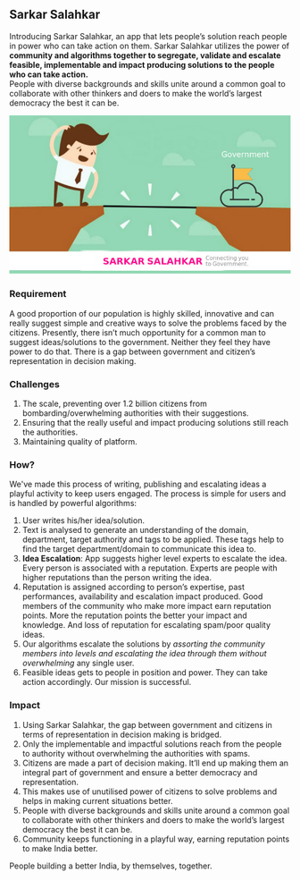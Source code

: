## Sarkar Salahkar
Introducing Sarkar Salahkar, an app that lets people’s solution reach people in power who can take action on them. Sarkar Salahkar utilizes the power of <b>community and algorithms together to segregate, validate and escalate feasible, implementable and impact producing solutions to the people who can take action.</b><br>
People with diverse backgrounds and skills unite around a common goal to collaborate with other thinkers and doers to make the world’s largest democracy the best it can be.<br>

![image logo](https://github.com/ShivayaDevs/SarkarSalahkar/blob/master/screenshots/connecting_mission.jpg)

### Requirement
A good proportion of our population is highly skilled, innovative and can really suggest simple and creative ways to solve the problems faced by the citizens. Presently, there isn’t much opportunity for a common man to suggest ideas/solutions to the government. Neither they feel they have power to do that. There is a gap between government and citizen’s representation in decision making.

### Challenges
1. The scale, preventing over 1.2 billion citizens from bombarding/overwhelming authorities with their suggestions. <br>
2. Ensuring that the really useful and impact producing solutions still reach the authorities. <br>
3. Maintaining quality of platform. <br>

### How?
We've made this process of writing, publishing and escalating ideas a playful activity to keep users engaged. The process is simple for users and is handled by powerful algorithms:

1. User writes his/her idea/solution.
2. Text is analysed to generate an understanding of the domain, department, target authority and tags to be applied. These tags help to find the target department/domain to communicate this idea to.
3. <b>Idea Escalation</b>: App suggests higher level experts to escalate the idea. Every person is associated with a reputation. Experts are people with higher reputations than the person writing the idea.
4. Reputation is assigned according to person’s expertise, past performances, availability and escalation impact produced. Good members of the community who make more impact earn reputation points. More the reputation points the better your impact and knowledge. And loss of reputation for escalating spam/poor quality ideas.<br>
5. Our algorithms escalate the solutions by <i>assorting the community members into levels and escalating the idea through them without overwhelming</i> any single user.<br>
6. Feasible ideas gets to people in position and power. They can take action accordingly. Our mission is successful.

### Impact
1. Using Sarkar Salahkar, the gap between government and citizens in terms of representation in decision making is bridged.<br>
2. Only the implementable and impactful solutions reach from the people to authority without overwhelming the authorities with spams.<br>
3. Citizens are made a part of decision making.  It’ll end up making them an integral part of government and ensure a better democracy and representation. <br>
4. This makes use of unutilised power of citizens to solve problems and helps in making current situations better.<br>
5. People with diverse backgrounds and skills unite around a common goal to collaborate with other thinkers and doers to make the world’s largest democracy the best it can be.<br>
6. Community keeps functioning in a playful way, earning reputation points to make India better.

People building a better India, by themselves, together.

